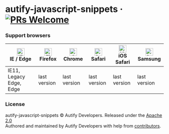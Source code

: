 [welcome badge]:   https://img.shields.io/badge/PRs-welcome-brightgreen.svg?style=flat-square
[welcome url]:     https://github.com/autifyhq/autify-javascript-snippets

# autify-javascript-snippets &middot; [![PRs Welcome][welcome badge]][welcome url]

### Support browsers

| [<img src="https://raw.githubusercontent.com/alrra/browser-logos/master/src/edge/edge_48x48.png" alt="IE / Edge" width="24px" height="24px" />](http://godban.github.io/browsers-support-badges/)<br>IE / Edge | [<img src="https://raw.githubusercontent.com/alrra/browser-logos/master/src/firefox/firefox_48x48.png" alt="Firefox" width="24px" height="24px" />](http://godban.github.io/browsers-support-badges/)<br>Firefox | [<img src="https://raw.githubusercontent.com/alrra/browser-logos/master/src/chrome/chrome_48x48.png" alt="Chrome" width="24px" height="24px" />](http://godban.github.io/browsers-support-badges/)<br>Chrome | [<img src="https://raw.githubusercontent.com/alrra/browser-logos/master/src/safari/safari_48x48.png" alt="Safari" width="24px" height="24px" />](http://godban.github.io/browsers-support-badges/)<br>Safari | [<img src="https://raw.githubusercontent.com/alrra/browser-logos/master/src/safari-ios/safari-ios_48x48.png" alt="iOS Safari" width="24px" height="24px" />](http://godban.github.io/browsers-support-badges/)<br>iOS Safari | [<img src="https://raw.githubusercontent.com/alrra/browser-logos/master/src/samsung-internet/samsung-internet_48x48.png" alt="Samsung" width="24px" height="24px" />](http://godban.github.io/browsers-support-badges/)<br>Samsung |
| --------- | --------- | --------- | --------- | --------- | --------- |
| IE11, Legacy Edge, Edge | last version| last version| last version| last version| last version



### License 

autify-javascript-snippets © Autify Developers. Released under the [Apache 2.0](LICENSE)<br/>
Authored and maintained by Autify Developers with help from [contributors](https://github.com/autifyhq/autify-javascript-snippets/graphs/contributors).
